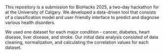 This repository is a submission for BioHacks 2025, a two-day hackathon for at the University of Calgary. We developed a data-driven tool that consists of a classification model and user-friendly interface to predict and diagnose various health disorders.

We used one dataset for each major condition - cancer, diabetes, heart disease, liver disease, and stroke. Our initial data analysis consisted of data cleaning, normalization, and calculating the correlation values for each dataset.
